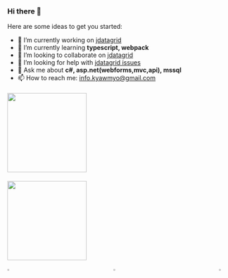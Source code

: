 ### Hi there 👋


Here are some ideas to get you started:

- 🔭 I’m currently working on [jdatagrid](https://github.com/kyawmyoaung-dev/jdatagrid)
- 🌱 I’m currently learning **typescript, webpack**
- 👯 I’m looking to collaborate on [jdatagrid](https://github.com/kyawmyoaung-dev/jdatagrid)
- 🤔 I’m looking for help with [jdatagrid issues](https://github.com/kyawmyoaung-dev/jdatagrid/issues)
- 💬 Ask me about **c#, asp.net(webforms,mvc,api), mssql**
- 📫 How to reach me: info.kyawmyo@gmail.com

<div >
  <a style="display: flex !important;width: 100% !important;justify-content:space-between !important;margin: 20px auto;" href="https://github.com/kyawmyoaung-dev">
  <img height="180em"     src="https://github-readme-stats.vercel.app/api?username=kyawmyoaung-dev&show_icons=true&include_all_commits=true&count_private=true&theme=noctis_minimus"/>
  </a>
   <a href="https://github.com/kyawmyoaung-dev">
  <img height="180em"    src="https://github-readme-stats.vercel.app/api/top-langs/?username=kyawmyoaung-dev&layout=compact&langs_count=6&&theme=noctis_minimus"/>
  </a>
</div>

<div  style="display: flex !important;width: 100% !important;justify-content:space-between !important;margin: 20px auto;">    
<a href="https://github.com/kyawmyoaung-dev/jdatagrid">
  <img align="left" width='30%' src="https://github-readme-stats.vercel.app/api/pin/?username=kyawmyoaung-dev&repo=jdatagrid&theme=discord_old_blurple&cache_seconds=ESHOP" />
</a>
  
<a href="https://github.com/kyawmyoaung-dev/eShop">
 <img align="left" width='30%' src="https://github-readme-stats.vercel.app/api/pin/?username=kyawmyoaung-dev&repo=eShop&theme=react" />
</a>
  <a href="https://github.com/kyawmyoaung-dev/ts_template">
 <img align="left" width='30%' src="https://github-readme-stats.vercel.app/api/pin/?username=kyawmyoaung-dev&repo=ts_template&theme=dracula&show_owner=false" />
</a>
 </div>
